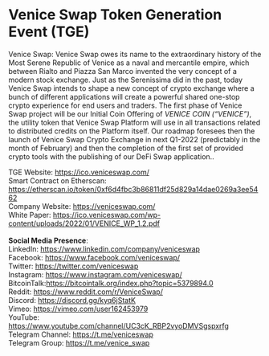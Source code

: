 # Venice Swap Token Generation Event (TGE)

Venice Swap: Venice Swap owes its name to the extraordinary history of the Most Serene Republic of Venice as a naval and mercantile empire, which between Rialto and Piazza San Marco invented the very concept of a modern stock exchange. Just as the Serenissima did in the past, today Venice Swap intends to shape a new concept of crypto exchange where a bunch of different applications will create a powerful shared one-stop crypto experience for end users and traders. The first phase of Venice Swap project will be our Initial Coin Offering of <i>VENICE COIN (“VENICE”)</i>, the utility token that Venice Swap Platform will use in all transactions related to distributed credits on the Platform itself. Our roadmap foresees then the launch of Venice Swap Crypto Exchange in next Q1-2022 (predictably in the month of February) and then the completion of the first set of provided crypto tools with the publishing of our DeFi Swap application..<br>

TGE Website: https://ico.veniceswap.com/<br>
Smart Contract on Etherscan: https://etherscan.io/token/0xf6d4fbc3b86811df25d829a14dae0269a3ee5462<br>
Company Website: https://veniceswap.com/<br>
White Paper: https://ico.veniceswap.com/wp-content/uploads/2022/01/VENICE_WP_1.2.pdf<br>
<br><b>Social Media Presence</b>:<br>
LinkedIn: https://www.linkedin.com/company/veniceswap<br>
Facebook: https://www.facebook.com/veniceswap/<br>
Twitter: https://twitter.com/veniceswap<br>
Instagram: https://www.instagram.com/veniceswap/<br>
BitcoinTalk:https://bitcointalk.org/index.php?topic=5379894.0<br>
Reddit: https://www.reddit.com/r/VeniceSwap/<br>
Discord: https://discord.gg/kyq6jStatK<br>
Vimeo: https://vimeo.com/user162453979<br>
YouTube: https://www.youtube.com/channel/UC3cK_RBP2vyoDMVSgspxrfg<br>
Telegram Channel: https://t.me/veniceswap<br>
Telegram Group: https://t.me/venice_swap
